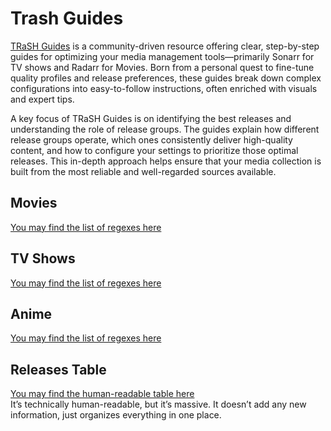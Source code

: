# Trash Guides
[TRaSH Guides](https://trash-guides.info) is a community-driven resource offering clear, step-by-step guides for optimizing your media management tools—primarily Sonarr for TV shows and Radarr for Movies. Born from a personal quest to fine-tune quality profiles and release preferences, these guides break down complex configurations into easy-to-follow instructions, often enriched with visuals and expert tips.

A key focus of TRaSH Guides is on identifying the best releases and understanding the role of release groups. The guides explain how different release groups operate, which ones consistently deliver high-quality content, and how to configure your settings to prioritize those optimal releases. This in-depth approach helps ensure that your media collection is built from the most reliable and well-regarded sources available.

## Movies
[You may find the list of regexes here](Movie.md)

## TV Shows
[You may find the list of regexes here](TV.md)

## Anime
[You may find the list of regexes here](Anime.md)

## Releases Table  
[You may find the human-readable table here](Table.md)  
It’s technically human-readable, but it’s massive. It doesn’t add any new information, just organizes everything in one place.
